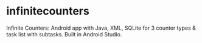 # infinitecounters
Infinite Counters: Android app with Java, XML, SQLite for 3 counter types &amp; task list with subtasks. Built in Android Studio.
